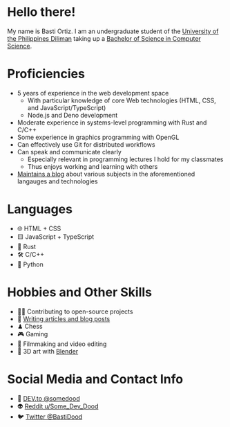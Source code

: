 # Hello there!
My name is Basti Ortiz. I am an undergraduate student of the [University of the Philippines Diliman](https://up.edu.ph/) taking up a [Bachelor of Science in Computer Science](https://dcs.upd.edu.ph/).

# Proficiencies
* 5 years of experience in the web development space
    - With particular knowledge of core Web technologies (HTML, CSS, and JavaScript/TypeScript)
    - Node.js and Deno development
* Moderate experience in systems-level programming with Rust and C/C++
* Some experience in graphics programming with OpenGL
* Can effectively use Git for distributed workflows
* Can speak and communicate clearly
    - Especially relevant in programming lectures I hold for my classmates
    - Thus enjoys working and learning with others
* [Maintains a blog](https://dev.to/somedood) about various subjects in the aforementioned langauges and technologies

# Languages
* 🌐 HTML + CSS
* 🟨 JavaScript + TypeScript
* 🦀 Rust
* 🛠 C/C++
* 🐍 Python

# Hobbies and Other Skills
* 👨‍💻 Contributing to open-source projects
* 📝 [Writing articles and blog posts](https://dev.to/somedood)
* ♟ Chess
* 🎮 Gaming
* 🎥 Filmmaking and video editing
* 🎨 3D art with [Blender](https://www.blender.org/)

# Social Media and Contact Info
* 🌱 [DEV.to @somedood](https://dev.to/somedood)
* 👽 [Reddit u/Some_Dev_Dood](https://www.reddit.com/user/Some_Dev_Dood)
* 🐦 [Twitter @BastiDood](https://twitter.com/BastiDood)
